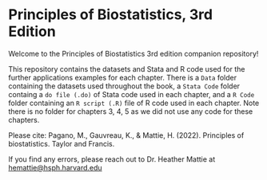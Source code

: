 # Principles of Biostatistics, 3rd Edition

Welcome to the Principles of Biostatistics 3rd edition companion repository!

This repository contains the datasets and Stata and R code used for the further applications examples for each chapter. There is a `Data` folder containing the datasets used throughout the book, a `Stata Code` folder containg a `do file (.do)` of Stata code used in each chapter, and a `R Code` folder containing an `R script (.R)` file of R code used in each chapter. Note there is no folder for chapters 3, 4, 5 as we did not use any code for these chapters.

Please cite: Pagano, M., Gauvreau, K., & Mattie, H. (2022). Principles of biostatistics. Taylor and Francis.

If you find any errors, please reach out to Dr. Heather Mattie at hemattie@hsph.harvard.edu
